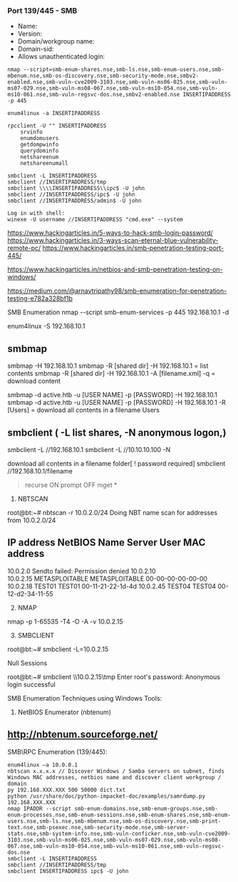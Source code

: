 ### Port 139/445 - SMB

- Name:
- Version:
- Domain/workgroup name:
- Domain-sid:
- Allows unauthenticated login:


```
nmap --script=smb-enum-shares.nse,smb-ls.nse,smb-enum-users.nse,smb-mbenum.nse,smb-os-discovery.nse,smb-security-mode.nse,smbv2-enabled.nse,smb-vuln-cve2009-3103.nse,smb-vuln-ms06-025.nse,smb-vuln-ms07-029.nse,smb-vuln-ms08-067.nse,smb-vuln-ms10-054.nse,smb-vuln-ms10-061.nse,smb-vuln-regsvc-dos.nse,smbv2-enabled.nse INSERTIPADDRESS -p 445

enum4linux -a INSERTIPADDRESS

rpcclient -U "" INSERTIPADDRESS
	srvinfo
	enumdomusers
	getdompwinfo
	querydominfo
	netshareenum
	netshareenumall

smbclient -L INSERTIPADDRESS
smbclient //INSERTIPADDRESS/tmp
smbclient \\\\INSERTIPADDRESS\\ipc$ -U john
smbclient //INSERTIPADDRESS/ipc$ -U john
smbclient //INSERTIPADDRESS/admin$ -U john

Log in with shell:
winexe -U username //INSERTIPADDRESS "cmd.exe" --system

```

https://www.hackingarticles.in/5-ways-to-hack-smb-login-password/
https://www.hackingarticles.in/3-ways-scan-eternal-blue-vulnerability-remote-pc/
https://www.hackingarticles.in/smb-penetration-testing-port-445/

https://www.hackingarticles.in/netbios-and-smb-penetration-testing-on-windows/

https://medium.com/@arnavtripathy98/smb-enumeration-for-penetration-testing-e782a328bf1b


SMB Enumeration
nmap --script smb-enum-services -p 445 192.168.10.1 -d

enum4linux -S 192.168.10.1

smbmap
-------
smbmap -H 192.168.10.1
smbmap -R [shared dir] -H 192.168.10.1 = list contents
smbmap -R [shared dir] -H 192.168.10.1 -A [filename.xml] -q = download content 

smbmap -d active.htb -u [USER NAME] -p [PASSWORD] -H 192.168.10.1
smbmap -d active.htb -u [USER NAME] -p [PASSWORD] -H 192.168.10.1 -R [Users] = download all contents in a filename Users

smbclient ( -L list shares, -N anonymous logon,)
---------
smbclient -L //192.168.10.1
smbclient -L //10.10.10.100 -N

download all contents in a filename folder[ ! password required]
smbclient //192.168.10.1/filename
>recurse ON
>prompt OFF
>mget *

1. NBTSCAN

root@bt:~# nbtscan -r 10.0.2.0/24
Doing NBT name scan for addresses from 10.0.2.0/24

IP address       NetBIOS Name     Server    User             MAC address      
------------------------------------------------------------------------------
10.0.2.0	Sendto failed: Permission denied
10.0.2.10        <unknown>                  <unknown>        
10.0.2.15        METASPLOITABLE   <server>  METASPLOITABLE   00-00-00-00-00-00
10.0.2.18        TEST01		  <server>  TEST01	     00-11-21-22-1d-4d
10.0.2.45        TEST04	 	  <server>  TEST04           00-12-d2-34-11-55

2. NMAP

nmap -p 1-65535 -T4 -O -A -v 10.0.2.15

3. SMBCLIENT

root@bt:~# smbclient -L=10.0.2.15

Null Sessions

root@bt:~# smbclient \\\\10.0.2.15\\tmp
Enter root's password: 
Anonymous login successful


SMB Enumeration Techniques using Windows Tools:

1. NetBIOS Enumerator (nbtenum)

http://nbtenum.sourceforge.net/
------------------------------------------------------------

SMB\RPC Enumeration (139/445):

    enum4linux –a 10.0.0.1
    nbtscan x.x.x.x // Discover Windows / Samba servers on subnet, finds Windows MAC addresses, netbios name and discover client workgroup / domain
    py 192.168.XXX.XXX 500 50000 dict.txt
    python /usr/share/doc/python-impacket-doc/examples/samrdump.py 192.168.XXX.XXX
    nmap IPADDR --script smb-enum-domains.nse,smb-enum-groups.nse,smb-enum-processes.nse,smb-enum-sessions.nse,smb-enum-shares.nse,smb-enum-users.nse,smb-ls.nse,smb-mbenum.nse,smb-os-discovery.nse,smb-print-text.nse,smb-psexec.nse,smb-security-mode.nse,smb-server-stats.nse,smb-system-info.nse,smb-vuln-conficker.nse,smb-vuln-cve2009-3103.nse,smb-vuln-ms06-025.nse,smb-vuln-ms07-029.nse,smb-vuln-ms08-067.nse,smb-vuln-ms10-054.nse,smb-vuln-ms10-061.nse,smb-vuln-regsvc-dos.nse
    smbclient -L INSERTIPADDRESS
    smbclient //INSERTIPADDRESS/tmp
    smbclient INSERTIPADDRESS ipc$ -U john
